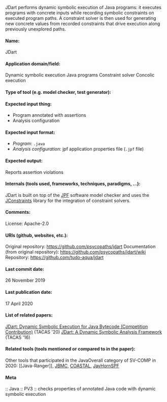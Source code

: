 JDart performs dynamic symbolic execution of Java programs: it executes programs with concrete inputs while recording symbolic constraints on executed program paths. A constraint solver is then used for generating new concrete values from recorded constraints that drive execution along previously unexplored paths. 

#### Name:
JDart

#### Application domain/field:
Dynamic symbolic execution
Java programs
Constraint solver
Concolic execution

#### Type of tool (e.g. model checker, test generator):

#### Expected input thing:
- Program annotated with assertions
- Analysis configuration

#### Expected input format:
- *Program*: `.java`
- *Analysis configuration*: jpf application properties file (`.jpf` file)

#### Expected output:
Reports assertion violations

#### Internals (tools used, frameworks, techniques, paradigms, ...):
JDart is built on top of the [JPF](Checkers/JPF.md) software model checker and uses the [JConstraints](Libraries/JConstraints.md) library for the integration of constraint solvers.

#### Comments:
License: Apache-2.0

#### URIs (github, websites, etc.):
Original repository: https://github.com/psycopaths/jdart
Documentation (from original repository): https://github.com/psycopaths/jdart/wiki
Repository: https://github.com/tudo-aqua/jdart

#### Last commit date:
26 November 2019

#### Last publication date:
17 April 2020

#### List of related papers:
[JDart: Dynamic Symbolic Execution for Java Bytecode (Competition Contribution)](https://doi.org/10.1007/978-3-030-45237-7_28) (TACAS '20)
[JDart: A Dynamic Symbolic Analysis Framework](https://doi.org/10.1007/978-3-662-49674-9_26) (TACAS '16)

#### Related tools (tools mentioned or compared to in the paper):
Other tools that participated in the JavaOverall category of SV-COMP in 2020: [[Java-Ranger]], [JBMC](Checkers/JBMC.md), [COASTAL](COASTAL.md), [JayHorn](Checkers/JayHorn.md)[SPF](SPF.md)

#### Meta
:: Java
:: PV3           :: checks properties of annotated Java code with dynamic symbolic execution